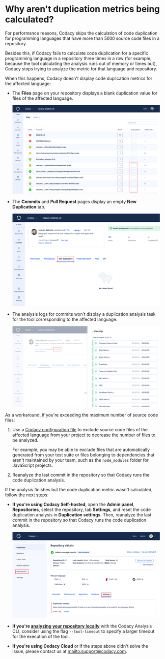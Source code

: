 # Why aren't duplication metrics being calculated?

For performance reasons, Codacy skips the calculation of code duplication for programming languages that have more than 5000 source code files in a repository.

Besides this, if Codacy fails to calculate code duplication for a specific programming language in a repository three times in a row (for example, because the tool calculating the analysis runs out of memory or times out), Codacy stops trying to analyze the metric for that language and repository.

When this happens, Codacy doesn't display code duplication metrics for the affected language:

-   The **Files** page on your repository displays a blank duplication value for files of the affected language.

    ![Duplication in the Files page](images/duplication-files.png)

-   The **Commits** and **Pull Request** pages display an empty **New Duplication** tab.

    ![New duplication for a commit](images/duplication-commits.png)

-   The analysis logs for commits won't display a duplication analysis task for the tool corresponding to the affected language.

    ![Analysis logs for a commit](images/duplication-logs.png)<!-- TODO ALA-643 Confirm screenshot is still valid -->

As a workaround, if you're exceeding the maximum number of source code files:

1.  Use a [Codacy configuration file](../../repositories-configure/codacy-configuration-file.md) to exclude source code files of the affected language from your project to decrease the number of files to be analyzed.

    For example, you may be able to exclude files that are automatically generated from your test suite or files belonging to dependencies that aren't maintained by your team, such as the `node_modules` folder for JavaScript projects.

1.  Reanalyze the last commit in the repository so that Codacy runs the code duplication analysis.

If the analysis finishes but the code duplication metric wasn't calculated, follow the next steps:

-   **If you're using Codacy Self-hosted**, open the **Admin panel**, **Repositories**, select the repository, tab **Settings**, and reset the code duplication analysis in **Duplication settings**. Then, reanalyze the last commit in the repository so that Codacy runs the code duplication analysis.

    ![Resetting the failed duplication analysis](images/duplication-metrics-reset.png)

-   **If you're [analyzing your repository locally](../../repositories-configure/local-analysis/client-side-tools.md)** with the Codacy Analysis CLI, consider using the flag `--tool-timeout` to specify a larger timeout for the execution of the tool.

-   **If you're using Codacy Cloud** or if the steps above didn't solve the issue, please contact us at <mailto:support@codacy.com>.
